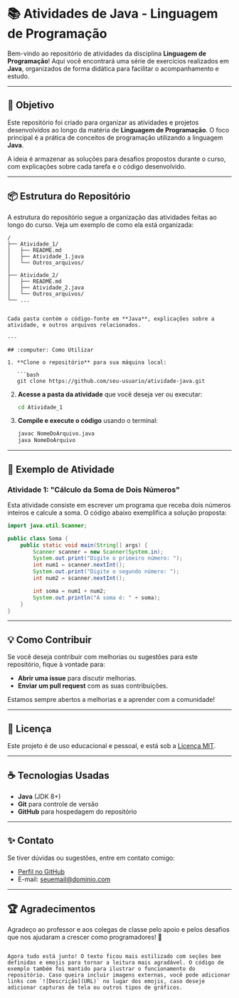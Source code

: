


# :books: Atividades de Java - Linguagem de Programação

Bem-vindo ao repositório de atividades da disciplina **Linguagem de Programação**! Aqui você encontrará uma série de exercícios realizados em **Java**, organizados de forma didática para facilitar o acompanhamento e estudo.

---

## :rocket: Objetivo

Este repositório foi criado para organizar as atividades e projetos desenvolvidos ao longo da matéria de **Linguagem de Programação**. O foco principal é a prática de conceitos de programação utilizando a linguagem **Java**.

A ideia é armazenar as soluções para desafios propostos durante o curso, com explicações sobre cada tarefa e o código desenvolvido.

---

## :package: Estrutura do Repositório

A estrutura do repositório segue a organização das atividades feitas ao longo do curso. Veja um exemplo de como ela está organizada:

```
/
├── Atividade_1/
│   ├── README.md
│   ├── Atividade_1.java
│   └── Outros_arquivos/
│
├── Atividade_2/
│   ├── README.md
│   ├── Atividade_2.java
│   └── Outros_arquivos/
└── ...


Cada pasta contém o código-fonte em **Java**, explicações sobre a atividade, e outros arquivos relacionados.

---

## :computer: Como Utilizar

1. **Clone o repositório** para sua máquina local:

   ```bash
   git clone https://github.com/seu-usuario/atividade-java.git
   ```

2. **Acesse a pasta da atividade** que você deseja ver ou executar:

   ```bash
   cd Atividade_1
   ```

3. **Compile e execute o código** usando o terminal:

   ```bash
   javac NomeDoArquivo.java
   java NomeDoArquivo
   ```

---

## :memo: Exemplo de Atividade

### Atividade 1: "Cálculo da Soma de Dois Números"

Esta atividade consiste em escrever um programa que receba dois números inteiros e calcule a soma. O código abaixo exemplifica a solução proposta:

```java
import java.util.Scanner;

public class Soma {
    public static void main(String[] args) {
        Scanner scanner = new Scanner(System.in);
        System.out.print("Digite o primeiro número: ");
        int num1 = scanner.nextInt();
        System.out.print("Digite o segundo número: ");
        int num2 = scanner.nextInt();

        int soma = num1 + num2;
        System.out.println("A soma é: " + soma);
    }
}
```

---

## :bulb: Como Contribuir

Se você deseja contribuir com melhorias ou sugestões para este repositório, fique à vontade para:

- **Abrir uma issue** para discutir melhorias.
- **Enviar um pull request** com as suas contribuições.

Estamos sempre abertos a melhorias e a aprender com a comunidade!

---

## :page_facing_up: Licença

Este projeto é de uso educacional e pessoal, e está sob a [Licença MIT](https://opensource.org/licenses/MIT).

---

## :coffee: Tecnologias Usadas

- **Java** (JDK 8+)
- **Git** para controle de versão
- **GitHub** para hospedagem do repositório

---

## :sparkles: Contato

Se tiver dúvidas ou sugestões, entre em contato comigo:

- [Perfil no GitHub](https://github.com/seu-usuario)
- E-mail: seuemail@dominio.com

---

## :trophy: Agradecimentos

Agradeço ao professor e aos colegas de classe pelo apoio e pelos desafios que nos ajudaram a crescer como programadores! 🚀
```

Agora tudo está junto! O texto ficou mais estilizado com seções bem definidas e emojis para tornar a leitura mais agradável. O código de exemplo também foi mantido para ilustrar o funcionamento do repositório. Caso queira incluir imagens externas, você pode adicionar links com `![Descrição](URL)` no lugar dos emojis, caso deseje adicionar capturas de tela ou outros tipos de gráficos.
